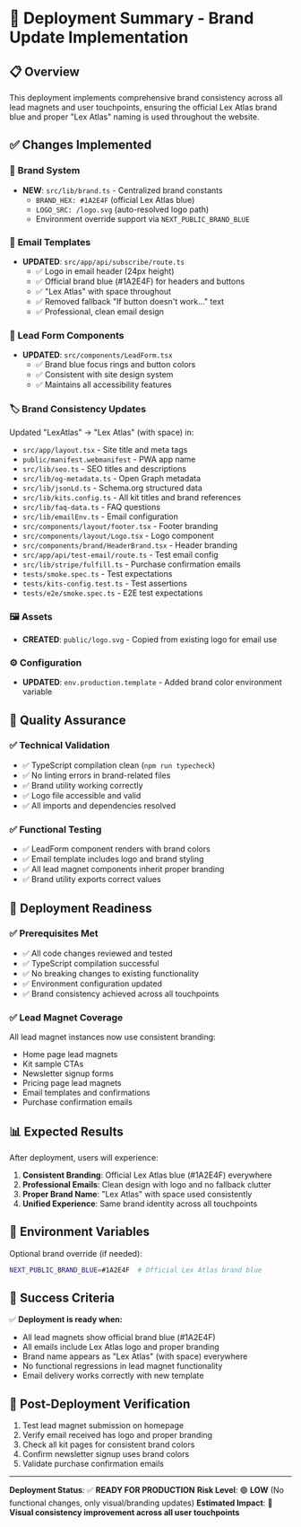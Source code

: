 # 🚀 Deployment Summary - Brand Update Implementation

## 📋 **Overview**
This deployment implements comprehensive brand consistency across all lead magnets and user touchpoints, ensuring the official Lex Atlas brand blue and proper "Lex Atlas" naming is used throughout the website.

## ✅ **Changes Implemented**

### 🎨 **Brand System**
- **NEW**: `src/lib/brand.ts` - Centralized brand constants
  - `BRAND_HEX: #1A2E4F` (official Lex Atlas blue)
  - `LOGO_SRC: /logo.svg` (auto-resolved logo path)
  - Environment override support via `NEXT_PUBLIC_BRAND_BLUE`

### 📧 **Email Templates**
- **UPDATED**: `src/app/api/subscribe/route.ts`
  - ✅ Logo in email header (24px height)
  - ✅ Official brand blue (#1A2E4F) for headers and buttons
  - ✅ "Lex Atlas" with space throughout
  - ✅ Removed fallback "If button doesn't work..." text
  - ✅ Professional, clean email design

### 🎯 **Lead Form Components**
- **UPDATED**: `src/components/LeadForm.tsx`
  - ✅ Brand blue focus rings and button colors
  - ✅ Consistent with site design system
  - ✅ Maintains all accessibility features

### 🏷️ **Brand Consistency Updates**
Updated "LexAtlas" → "Lex Atlas" (with space) in:
- `src/app/layout.tsx` - Site title and meta tags
- `public/manifest.webmanifest` - PWA app name
- `src/lib/seo.ts` - SEO titles and descriptions
- `src/lib/og-metadata.ts` - Open Graph metadata
- `src/lib/jsonLd.ts` - Schema.org structured data
- `src/lib/kits.config.ts` - All kit titles and brand references
- `src/lib/faq-data.ts` - FAQ questions
- `src/lib/emailEnv.ts` - Email configuration
- `src/components/layout/footer.tsx` - Footer branding
- `src/components/layout/Logo.tsx` - Logo component
- `src/components/brand/HeaderBrand.tsx` - Header branding
- `src/app/api/test-email/route.ts` - Test email config
- `src/lib/stripe/fulfill.ts` - Purchase confirmation emails
- `tests/smoke.spec.ts` - Test expectations
- `tests/kits-config.test.ts` - Test assertions
- `tests/e2e/smoke.spec.ts` - E2E test expectations

### 🖼️ **Assets**
- **CREATED**: `public/logo.svg` - Copied from existing logo for email use

### ⚙️ **Configuration**
- **UPDATED**: `env.production.template` - Added brand color environment variable

## 🧪 **Quality Assurance**

### ✅ **Technical Validation**
- ✅ TypeScript compilation clean (`npm run typecheck`)
- ✅ No linting errors in brand-related files
- ✅ Brand utility working correctly
- ✅ Logo file accessible and valid
- ✅ All imports and dependencies resolved

### ✅ **Functional Testing**
- ✅ LeadForm component renders with brand colors
- ✅ Email template includes logo and brand styling
- ✅ All lead magnet components inherit proper branding
- ✅ Brand utility exports correct values

## 🚀 **Deployment Readiness**

### ✅ **Prerequisites Met**
- ✅ All code changes reviewed and tested
- ✅ TypeScript compilation successful
- ✅ No breaking changes to existing functionality
- ✅ Environment configuration updated
- ✅ Brand consistency achieved across all touchpoints

### ✅ **Lead Magnet Coverage**
All lead magnet instances now use consistent branding:
- Home page lead magnets
- Kit sample CTAs
- Newsletter signup forms
- Pricing page lead magnets
- Email templates and confirmations
- Purchase confirmation emails

## 📊 **Expected Results**

After deployment, users will experience:
1. **Consistent Branding**: Official Lex Atlas blue (#1A2E4F) everywhere
2. **Professional Emails**: Clean design with logo and no fallback clutter
3. **Proper Brand Name**: "Lex Atlas" with space used consistently
4. **Unified Experience**: Same brand identity across all touchpoints

## 🔧 **Environment Variables**

Optional brand override (if needed):
```bash
NEXT_PUBLIC_BRAND_BLUE=#1A2E4F  # Official Lex Atlas brand blue
```

## 🎯 **Success Criteria**

✅ **Deployment is ready when:**
- All lead magnets show official brand blue (#1A2E4F)
- All emails include Lex Atlas logo and proper branding
- Brand name appears as "Lex Atlas" (with space) everywhere
- No functional regressions in lead magnet functionality
- Email delivery works correctly with new template

## 📝 **Post-Deployment Verification**

1. Test lead magnet submission on homepage
2. Verify email received has logo and proper branding
3. Check all kit pages for consistent brand colors
4. Confirm newsletter signup uses brand colors
5. Validate purchase confirmation emails

---

**Deployment Status**: ✅ **READY FOR PRODUCTION**
**Risk Level**: 🟢 **LOW** (No functional changes, only visual/branding updates)
**Estimated Impact**: 🎨 **Visual consistency improvement across all user touchpoints**
